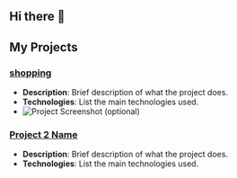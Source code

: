 ## Hi there 👋

<!--
**thantnaingcoder/thantnaingcoder** is a ✨ _special_ ✨ repository because its `README.md` (this file) appears on your GitHub profile.

Here are some ideas to get you started:

- 🔭 I’m currently working on ...
- 🌱 I’m currently learning ...
- 👯 I’m looking to collaborate on ...
- 🤔 I’m looking for help with ...
- 💬 Ask me about ...
- 📫 How to reach me: ...
- 😄 Pronouns: ...
- ⚡ Fun fact: ...
-->


## My Projects

### [shopping](https://shopping-card-theta-inky.vercel.app/)
- **Description**: Brief description of what the project does.
- **Technologies**: List the main technologies used.
- ![Project Screenshot](link-to-screenshot.png) (optional)

### [Project 2 Name](https://github.com/your-username/project-2)
- **Description**: Brief description of what the project does.
- **Technologies**: List the main technologies used.

